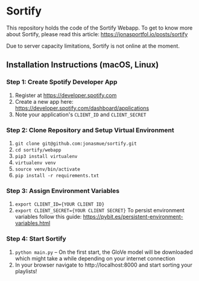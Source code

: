 # Sortify

This repository holds the code of the Sortify Webapp. To get to know more about Sortify, please read this article: https://jonasportfol.io/posts/sortify

Due to server capacity limitations, Sortify is not online at the moment.

## Installation Instructions (macOS, Linux)

### Step 1: Create Spotify Developer App
1. Register at https://developer.spotify.com
2. Create a new app here: https://developer.spotify.com/dashboard/applications
3. Note your application's `CLIENT_ID` and `CLIENT_SECRET`

### Step 2: Clone Repository and Setup Virtual Environment
1. `git clone git@github.com:jonasmue/sortify.git`
2. `cd sortify/webapp`
3. `pip3 install virtualenv`
4. `virtualenv venv`
5. `source venv/bin/activate`
6. `pip install -r requirements.txt`

### Step 3: Assign Environment Variables
1. `export CLIENT_ID={YOUR CLIENT ID}`
2. `export CLIENT_SECRET={YOUR CLIENT SECRET}`
To persist environment variables follow this guide: https://pybit.es/persistent-environment-variables.html

### Step 4: Start Sortify
1. `python main.py` – On the first start, the GloVe model will be downloaded which might take a while depending on your internet connection
2. In your browser navigate to http://localhost:8000 and start sorting your playlists!

